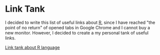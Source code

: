 # Link Tank
I decided to write this list of useful links about [R](https://www.r-project.org/), since I have reached "the point of no return" of opened tabs in Google Chrome and I cannot buy a new monitor. However, I decided to create a my personal tank of useful links.

[Link tank about R language](r-link.md)
